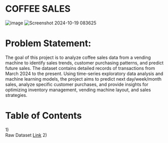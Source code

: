 # COFFEE SALES
![image](https://github.com/user-attachments/assets/b120e493-d28c-41ee-a2a1-6e4ba6b1e411)
![Screenshot 2024-10-19 083625](https://github.com/user-attachments/assets/5bbfe453-8da2-4bfc-8776-73b103bd7e7a)
# Problem Statement:
The goal of this project is to analyze coffee sales data from a vending machine to identify sales trends, customer purchasing patterns, and predict future sales. The dataset contains detailed records of transactions from March 2024 to the present. Using time-series exploratory data analysis and machine learning models, the project aims to predict next day/week/month sales, analyze specific customer purchases, and provide insights for optimizing inventory management, vending machine layout, and sales strategies.
# Table of Contents
1)<br /> Raw Dataset [Link](https://drive.google.com/file/d/1YqP5Na7_o2xBwsFcf-0NTK31u5_EpxKC/view)
2)
